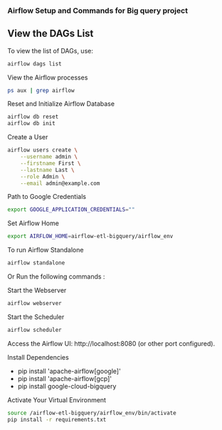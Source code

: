 
### Airflow Setup and Commands for Big query project

## View the DAGs List

To view the list of DAGs, use:
```bash
airflow dags list
```

View the Airflow processes

```bash
ps aux | grep airflow
```
Reset and Initialize Airflow Database

```bash
airflow db reset
airflow db init
```

Create a User
```bash
airflow users create \
    --username admin \
    --firstname First \
    --lastname Last \
    --role Admin \
    --email admin@example.com
```

Path to Google Credentials
```bash
export GOOGLE_APPLICATION_CREDENTIALS=""
```

Set Airflow Home
```bash
export AIRFLOW_HOME=airflow-etl-bigquery/airflow_env
```
To run Airflow Standalone
```bash
airflow standalone
```
Or Run the following commands : 


Start the Webserver
```bash
airflow webserver
```

Start the Scheduler
```bash
airflow scheduler
```

Access the Airflow UI: 
http://localhost:8080 (or other port configured).

Install Dependencies

- pip install 'apache-airflow[google]'
- pip install 'apache-airflow[gcp]'
- pip install google-cloud-bigquery

Activate Your Virtual Environment
```bash
source /airflow-etl-bigquery/airflow_env/bin/activate
pip install -r requirements.txt
```